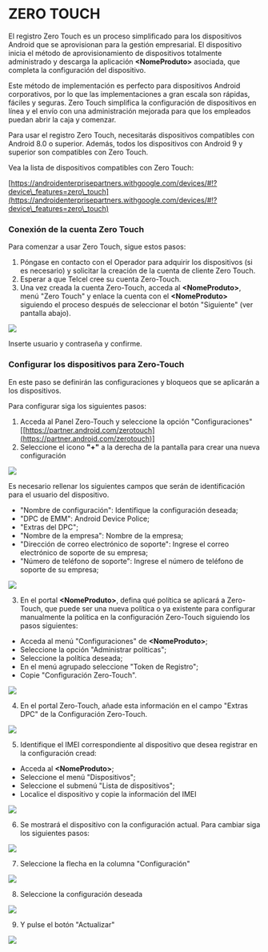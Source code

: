 # ZERO TOUCH

El registro Zero Touch es un proceso simplificado para los dispositivos Android que se aprovisionan para la gestión empresarial. El dispositivo inicia el método de aprovisionamiento de dispositivos totalmente administrado y descarga la aplicación **\<NomeProduto>** asociada, que completa la configuración del dispositivo.

Este método de implementación es perfecto para dispositivos Android corporativos, por lo que las implementaciones a gran escala son rápidas, fáciles y seguras. Zero Touch simplifica la configuración de dispositivos en línea y el envío con una administración mejorada para que los empleados puedan abrir la caja y comenzar.

Para usar el registro Zero Touch, necesitarás dispositivos compatibles con Android 8.0 o superior. Además, todos los dispositivos con Android 9 y superior son compatibles con Zero Touch.

Vea la lista de dispositivos compatibles con Zero Touch:

[https://androidenterprisepartners.withgoogle.com/devices/#!?device\_features=zero\_touch](https://androidenterprisepartners.withgoogle.com/devices/#!?device\_features=zero\_touch)

### **Conexión de la cuenta Zero Touch**

Para comenzar a usar Zero Touch, sigue estos pasos:

1. Póngase en contacto con el Operador para adquirir los dispositivos (si es necesario) y solicitar la creación de la cuenta de cliente Zero Touch.
2. Esperar a que Telcel cree su cuenta Zero-Touch.
3. Una vez creada la cuenta Zero-Touch, acceda al **\<NomeProduto>**, menú "Zero Touch" y enlace la cuenta con el **\<NomeProduto>** siguiendo el proceso después de seleccionar el botón "Siguiente" (ver pantalla abajo).

![](<.gitbook/assets/0 (24).png>)

Inserte usuario y contraseña y confirme.

### **Configurar los dispositivos para Zero-Touch**

En este paso se definirán las configuraciones y bloqueos que se aplicarán a los dispositivos.

Para configurar siga los siguientes pasos:

1. Acceda al Panel Zero-Touch y seleccione la opción "Configuraciones" \[[https://partner.android.com/zerotouch](https://partner.android.com/zerotouch)]
2. Seleccione el icono **"+"** a la derecha de la pantalla para crear una nueva configuración

![](<.gitbook/assets/1 (24).png>)

Es necesario rellenar los siguientes campos que serán de identificación para el usuario del dispositivo.

* "Nombre de configuración": Identifique la configuración deseada;
* "DPC de EMM": Android Device Police;
* "Extras del DPC";
* "Nombre de la empresa": Nombre de la empresa;
* "Dirección de correo electrónico de soporte": Ingrese el correo electrónico de soporte de su empresa;
* "Número de teléfono de soporte": Ingrese el número de teléfono de soporte de su empresa;

![](<.gitbook/assets/2 (24).png>)

3. En el portal **\<NomeProduto>**, defina qué política se aplicará a Zero-Touch, que puede ser una nueva política o ya existente para configurar manualmente la política en la configuración Zero-Touch siguiendo los pasos siguientes:

* Acceda al menú "Configuraciones" de **\<NomeProduto>**;
* Seleccione la opción "Administrar políticas";
* Seleccione la política deseada;
* En el menú agrupado seleccione "Token de Registro";
* Copie "Configuración Zero-Touch".

![](<.gitbook/assets/3 (22).png>)

4. En el portal Zero-Touch, añade esta información en el campo "Extras DPC" de la Configuración Zero-Touch.

![](<.gitbook/assets/4 (19).png>)

5. Identifique el IMEI correspondiente al dispositivo que desea registrar en la configuración cread:

* Acceda al **\<NomeProduto>**;
* Seleccione el menú "Dispositivos";
* Seleccione el submenú "Lista de dispositivos";
* Localice el dispositivo y copie la información del IMEI

![](<.gitbook/assets/5 (18).png>)

6. Se mostrará el dispositivo con la configuración actual. Para cambiar siga los siguientes pasos:

![](<.gitbook/assets/6 (18).png>)

7. Seleccione la flecha en la columna "Configuración"

![](<.gitbook/assets/7 (16).png>)

8. Seleccione la configuración deseada

![](<.gitbook/assets/8 (16).png>)

9. Y pulse el botón "Actualizar"

![](<.gitbook/assets/9 (16).png>)
